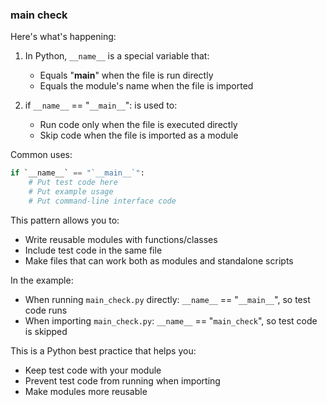 ### main check

Here's what's happening:

1. In Python, `__name__` is a special variable that:
    - Equals "__main__" when the file is run directly
    - Equals the module's name when the file is imported

2. if `__name__` == "`__main__`": is used to:
    - Run code only when the file is executed directly
    - Skip code when the file is imported as a module

Common uses:

```python
if `__name__` == "`__main__`":
    # Put test code here
    # Put example usage
    # Put command-line interface code
```

This pattern allows you to:

- Write reusable modules with functions/classes
- Include test code in the same file
- Make files that can work both as modules and standalone scripts

In the example:

- When running `main_check.py` directly: `__name__` == "`__main__`", so test code runs
- When importing `main_check.py`: `__name__` == "`main_check`", so test code is skipped

This is a Python best practice that helps you:

- Keep test code with your module
- Prevent test code from running when importing
- Make modules more reusable
